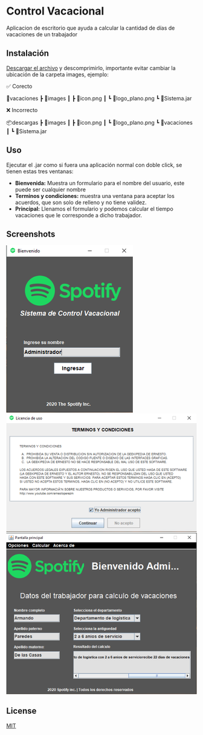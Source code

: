 # Control Vacacional

Aplicacion de escritorio que ayuda a calcular la cantidad de días de vacaciones de un trabajador

## Instalación

[Descargar el archivo](https://github.com/D4ITON/controlvacacional/releases/download/1.0.0/vacaciones.rar) y descomprimirlo, importante evitar cambiar la ubicación de la carpeta images, ejemplo:

✅ Corecto

📂vacaciones
┣ 📂images
┃ ┣ 📜icon.png
┃ ┗ 📜logo_plano.png
┗ 📜Sistema.jar

❌ Incorrecto

📦descargas
┣ 📂images
┃ ┣ 📜icon.png
┃ ┗ 📜logo_plano.png
┗ 📂vacaciones
┃ ┗ 📜Sistema.jar

## Uso

Ejecutar el .jar como si fuera una aplicación normal con doble click, se tienen estas tres ventanas:

- **Bienvenida:** Muestra un formulario para el nombre del usuario, este puede ser cualquier nombre
- **Terminos y condiciones:** muestra una ventana para aceptar los acuerdos, que son solo de relleno y no tiene validez.
- **Principal:** Llenamos el formulario y podemos calcular el tiempo vacaciones que le corresponde a dicho trabajador.

## Screenshots

![bienvenida](https://raw.githubusercontent.com/D4ITON/controlvacacional/master/screeshots/bienvenida.png)
![licencia](https://raw.githubusercontent.com/D4ITON/controlvacacional/master/screeshots/licencia.png)
![calcular](https://raw.githubusercontent.com/D4ITON/controlvacacional/master/screeshots/calcular.png)

## License

[MIT](https://choosealicense.com/licenses/mit/)
